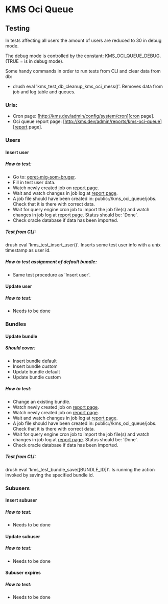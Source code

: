 # KMS Oci Queue

## Testing
In tests affecting all users the amount of users are reduced to 30 in debug mode.

The debug mode is controlled by the constant: KMS_OCI_QUEUE_DEBUG. (TRUE = is in debug mode).

Some handy commands in order to run tests from CLI and clear data from db:

+ drush eval 'kms_test_db_cleanup_kms_oci_mess()'. Removes data from job and log table and queues.



### Urls:
+ Cron page: [http://kms.dev/admin/config/system/cron][cron page].
+ Oci queue report page: [http://kms.dev/admin/reports/kms-oci-queue][report page].

### Users

#### Insert user

##### How to test:
+ Go to: [opret-mig-som-bruger](http://kms.dev/content/opret-mig-som-bruger).
+ Fill in test user data.
+ Watch newly created job on [report page].
+ Wait and watch changes in job log at [report page].
+ A job file should have been created in: public://kms_oci_queue/jobs. Check that it is there with correct data.
+ Wait for query engine cron job to import the job file(s) and watch changes in job log at [report page]. Status should be: 'Done'.
+ Check oracle database if data has been imported.

##### Test from CLI:
drush eval 'kms_test_insert_user()'. Inserts some test user info with a unix timestamp as user id.

##### How to test assignment of default bundle:
+ Same test procedure as 'Insert user'.

#### Update user

##### How to test:
+ Needs to be done

### Bundles

#### Update bundle

##### Should cover:
+ Insert bundle default
+ Insert bundle custom
+ Update bundle default
+ Update bundle custom

##### How to test:
+ Change an existing bundle.
+ Watch newly created job on [report page].
+ Watch newly created job on [report page].
+ Wait and watch changes in job log at [report page].
+ A job file should have been created in: public://kms_oci_queue/jobs. Check that it is there with correct data.
+ Wait for query engine cron job to import the job file(s) and watch changes in job log at [report page]. Status should be: 'Done'.
+ Check oracle database if data has been imported.

##### Test from CLI:
drush eval 'kms_test_bundle_save([BUNDLE_ID])'. Is running the action invoked by saving the specified bundle id.

### Subusers

#### Insert subuser

##### How to test:
+ Needs to be done

#### Update subuser

##### How to test:
+ Needs to be done

#### Subuser expires

##### How to test:
+ Needs to be done

[cron page]: http://kms.dev/admin/config/system/cron
[report page]: http://kms.dev/admin/reports/kms-oci-queue
